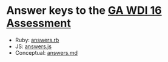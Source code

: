 # Answer keys to the [GA WDI 16 Assessment](https://docs.google.com/a/generalassemb.ly/forms/d/1xNyXxEeavroY2NVubTD0x7KMGf6rPSc0DyX2ATtiN14/edit)

* Ruby: [answers.rb](answers.rb)
* JS: [answers.js](answers.js)
* Conceptual: [answers.md](answers.md)
